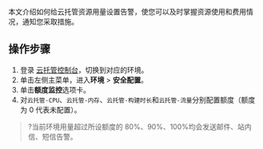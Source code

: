 本文介绍如何给云托管资源用量设置告警，使您可以及时掌握资源使用和费用情况，通知您采取措施。

## 操作步骤

1. 登录 [云托管控制台](https://console.cloud.tencent.com/tcb/service)，切换到对应的环境。
2. 单击左侧主菜单，进入**环境** > **安全配置**。
3. 单击**额度监控**选项卡。
4. 对`云托管-CPU`、`云托管-内存`、`云托管-构建时长`和`云托管-流量`分别配置额度（额度为 0 代表未配置）。


>?当前环境用量超过所设额度的 80%、90%、100%均会发送邮件、站内信、短信告警。



